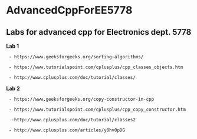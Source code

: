 # AdvancedCppForEE5778
## Labs for advanced cpp for Electronics dept. 5778

**Lab 1**
```
 - https://www.geeksforgeeks.org/sorting-algorithms/

 - https://www.tutorialspoint.com/cplusplus/cpp_classes_objects.htm

 - http://www.cplusplus.com/doc/tutorial/classes/
```
**Lab 2**
```
 - https://www.geeksforgeeks.org/copy-constructor-in-cpp

 - https://www.tutorialspoint.com/cplusplus/cpp_copy_constructor.htm

  -http://www.cplusplus.com/doc/tutorial/classes2

 - http://www.cplusplus.com/articles/y8hv0pDG
```
